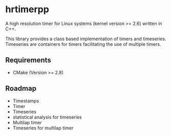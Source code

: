 # hrtimerpp
A high resolution timer for Linux systems (kernel version >= 2.6) written in C++.

This library provides a class based implementation of timers and timeseries. Timeseries are containers for timers facilitating the use of multiple timers.

## Requirements
* CMake (Version >= 2.8)

## Roadmap
* Timestamps
* Timer
* Timeseries
* statistical analysis for timeseries
* Multilap timer
* Timeseries for multilap timer
